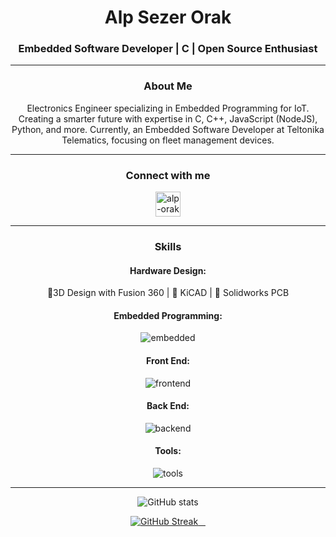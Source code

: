 <h1 align="center">Alp Sezer Orak</h1>
<h3 align="center">Embedded Software Developer | C | Open Source Enthusiast</h3>

***

<h3 align="center">About Me</h3>
<p align="center">Electronics Engineer specializing in Embedded Programming for IoT. Creating a smarter future with expertise in C, C++, JavaScript (NodeJS), Python, and more. Currently, an Embedded Software Developer at Teltonika Telematics, focusing on fleet management devices.</p>

***

<h3 align="center">Connect with me</h3>
<p align="center">
  <a href="https://linkedin.com/in/alp-orak" target="blank">
    <img src="https://skillicons.dev/icons?i=linkedin" alt="alp-orak" height="40" width="40" />
  </a>
</p>

***

<h3 align="center">Skills</h3>

<h4 align="center">Hardware Design:</h4>
<p align="center">
  <span title="Fusion 360">🔧3D Design with Fusion 360 </span>|
  <span title="KiCad">🔧 KiCAD </span>|
  <span title="Solidworks PCB">🔧 Solidworks PCB</span>
</p>

<h4 align="center">Embedded Programming:</h4>
<p align="center">
    <img src="https://skillicons.dev/icons?i=c,cpp" alt="embedded" title="embedded"/>
</p>

<h4 align="center">Front End:</h4>
<p align="center">
    <img src="https://skillicons.dev/icons?i=figma,react" alt="frontend" title="frontend"/>
</p>

<h4 align="center">Back End:</h4>
<p align="center">
    <img src="https://skillicons.dev/icons?i=js,nodejs,ts" alt="backend" title="backend" />
</p>

<h4 align="center">Tools:</h4>
<p align="center">
    <img src="https://skillicons.dev/icons?i=git,linux,ps,postman,bash" alt="tools" title="tools"/>    
</p>

***

<p align="center">
    <img src="https://github-readme-stats.vercel.app/api?username=alporak&show_icons=true&theme=tokyonight" alt="GitHub stats" />
</p>

<p align="center">
  <a href="https://streak-stats.demolab.com/?user=alporak&theme=tokyonight-duo">
    <img src="https://streak-stats.demolab.com/?user=alporak&theme=tokyonight-duo" alt="GitHub Streak" />
  </a>
</p>

